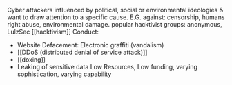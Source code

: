 Cyber attackers influenced by political, social or environmental ideologies & want to draw attention to a specific cause. E.G. against: censorship, humans right abuse, environmental damage.
popular hacktivist groups: anonymous, LulzSec
[[hacktivism]]
Conduct:
- Website Defacement: Electronic graffiti (vandalism)
- [[DDoS (distributed denial of service attack)]]
- [[doxing]]
- Leaking of sensitive data
Low Resources, Low funding, varying sophistication, varying capability 
